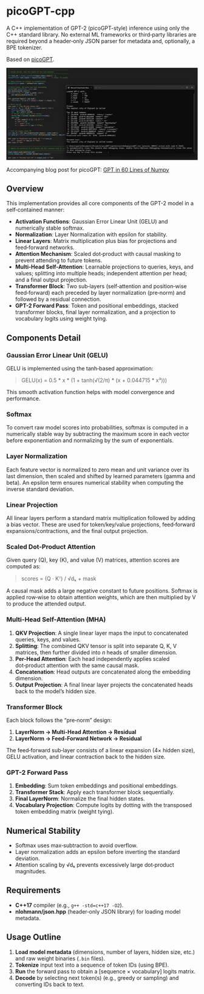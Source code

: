 # picoGPT-cpp

A C++ implementation of GPT-2 (picoGPT-style) inference using only the C++ standard library. No external ML frameworks or third‑party libraries are required beyond a header‑only JSON parser for metadata and, optionally, a BPE tokenizer.

Based on [picoGPT](https://github.com/jaymody/picoGPT).

[![Debugging Video](docs/debug.png)](https://www.youtube.com/embed/OvdAZF1qjpY?si=ZtcEqZVIr15FQcaU)

Accompanying blog post for picoGPT: [GPT in 60 Lines of Numpy](https://jaykmody.com/blog/gpt-from-scratch/)

## Overview

This implementation provides all core components of the GPT-2 model in a self‑contained manner:

* **Activation Functions**: Gaussian Error Linear Unit (GELU) and numerically stable softmax.
* **Normalization**: Layer Normalization with epsilon for stability.
* **Linear Layers**: Matrix multiplication plus bias for projections and feed‑forward networks.
* **Attention Mechanism**: Scaled dot‑product with causal masking to prevent attending to future tokens.
* **Multi-Head Self-Attention**: Learnable projections to queries, keys, and values; splitting into multiple heads; independent attention per head; and a final output projection.
* **Transformer Block**: Two sub‑layers (self‑attention and position‑wise feed‑forward) each preceded by layer normalization (pre‑norm) and followed by a residual connection.
* **GPT-2 Forward Pass**: Token and positional embeddings, stacked transformer blocks, final layer normalization, and a projection to vocabulary logits using weight tying.

## Components Detail

### Gaussian Error Linear Unit (GELU)

GELU is implemented using the tanh‑based approximation:

> GELU(x) = 0.5 \* x \* (1 + tanh(√(2/π) \* (x + 0.044715 \* x³)))

This smooth activation function helps with model convergence and performance.

### Softmax

To convert raw model scores into probabilities, softmax is computed in a numerically stable way by subtracting the maximum score in each vector before exponentiation and normalizing by the sum of exponentials.

### Layer Normalization

Each feature vector is normalized to zero mean and unit variance over its last dimension, then scaled and shifted by learned parameters (gamma and beta). An epsilon term ensures numerical stability when computing the inverse standard deviation.

### Linear Projection

All linear layers perform a standard matrix multiplication followed by adding a bias vector. These are used for token/key/value projections, feed‑forward expansions/contractions, and the final output projection.

### Scaled Dot-Product Attention

Given query (Q), key (K), and value (V) matrices, attention scores are computed as:

> scores = (Q · Kᵀ) / √dₖ + mask

A causal mask adds a large negative constant to future positions. Softmax is applied row‑wise to obtain attention weights, which are then multiplied by V to produce the attended output.

### Multi-Head Self-Attention (MHA)

1. **QKV Projection**: A single linear layer maps the input to concatenated queries, keys, and values.
2. **Splitting**: The combined QKV tensor is split into separate Q, K, V matrices, then further divided into *n* heads of smaller dimension.
3. **Per-Head Attention**: Each head independently applies scaled dot‑product attention with the same causal mask.
4. **Concatenation**: Head outputs are concatenated along the embedding dimension.
5. **Output Projection**: A final linear layer projects the concatenated heads back to the model’s hidden size.

### Transformer Block

Each block follows the “pre‑norm” design:

1. **LayerNorm → Multi-Head Attention → Residual**
2. **LayerNorm → Feed-Forward Network → Residual**

The feed‑forward sub‑layer consists of a linear expansion (4× hidden size), GELU activation, and linear contraction back to the hidden size.

### GPT-2 Forward Pass

1. **Embedding**: Sum token embeddings and positional embeddings.
2. **Transformer Stack**: Apply each transformer block sequentially.
3. **Final LayerNorm**: Normalize the final hidden states.
4. **Vocabulary Projection**: Compute logits by dotting with the transposed token embedding matrix (weight tying).

## Numerical Stability

* Softmax uses max‑subtraction to avoid overflow.
* Layer normalization adds an epsilon before inverting the standard deviation.
* Attention scaling by √dₖ prevents excessively large dot‑product magnitudes.

## Requirements

* **C++17** compiler (e.g., `g++ -std=c++17 -O2`).
* **nlohmann/json.hpp** (header‑only JSON library) for loading model metadata.

## Usage Outline

1. **Load model metadata** (dimensions, number of layers, hidden size, etc.) and raw weight binaries (`.bin` files).
2. **Tokenize** input text into a sequence of token IDs (using BPE).
3. **Run** the forward pass to obtain a \[sequence × vocabulary] logits matrix.
4. **Decode** by selecting next token(s) (e.g., greedy or sampling) and converting IDs back to text.
